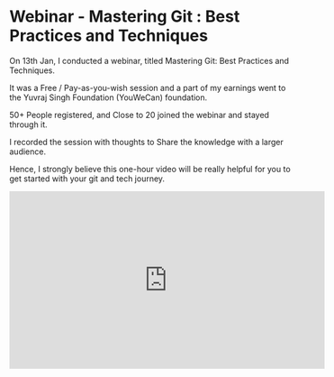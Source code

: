 # Webinar - Mastering Git : Best Practices and Techniques

On 13th Jan, I conducted a webinar, titled Mastering Git: Best Practices and Techniques.

It was a Free / Pay-as-you-wish session and a part of my earnings went to the Yuvraj Singh Foundation (YouWeCan) foundation.

50+ People registered, and Close to 20 joined the webinar and stayed through it.

I recorded the session with thoughts to Share the knowledge with a larger audience.

Hence, I strongly believe this one-hour video will be really helpful for you to get started with your git and tech journey.

<iframe width="560" height="315" src="https://www.youtube.com/embed/BcHN6IJe6Ms?si=ck8CmpfJUhhLQXEE" title="YouTube video player" frameborder="0" allow="accelerometer; autoplay; clipboard-write; encrypted-media; gyroscope; picture-in-picture; web-share" allowfullscreen></iframe>

